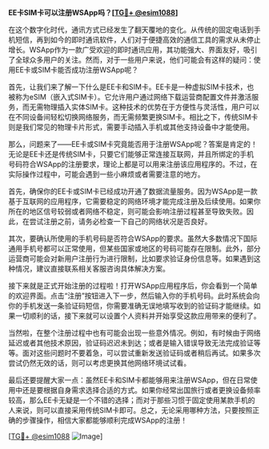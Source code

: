 **EE卡SIM卡可以注册WSApp吗？[[TG💪+ @esim1088](https://t.me/s/esim1088)]**

在这个数字化时代，通讯方式已经发生了翻天覆地的变化。从传统的固定电话到手机短信，再到如今的即时通讯软件，人们对于便捷高效的通信工具的需求从未停止增长。WSApp作为一款广受欢迎的即时通讯应用，其功能强大、界面友好，吸引了全球众多用户的关注。然而，对于一些用户来说，他们可能会有这样的疑问：使用EE卡或SIM卡能否成功注册WSApp呢？

首先，让我们来了解一下什么是EE卡和SIM卡。EE卡是一种虚拟SIM卡技术，也被称为eSIM（嵌入式SIM卡）。它允许用户通过网络下载运营商配置文件并激活服务，而无需物理插入实体SIM卡。这种技术的优势在于方便性与灵活性，用户可以在不同设备间轻松切换网络服务，而无需频繁更换SIM卡。相比之下，传统SIM卡则是我们常见的物理卡片形式，需要手动插入手机或其他支持设备中才能使用。

那么，问题来了——EE卡或SIM卡究竟能否用于注册WSApp呢？答案是肯定的！无论是EE卡还是传统SIM卡，只要它们能够正常连接互联网，并且所绑定的手机号码符合WSApp的注册要求，理论上都是可以用来注册该应用程序的。不过，在实际操作过程中，可能会遇到一些小麻烦或者需要注意的地方。

首先，确保你的EE卡或SIM卡已经成功开通了数据流量服务。因为WSApp是一款基于互联网的应用程序，它需要稳定的网络环境才能完成注册及后续使用。如果你所在的地区信号较弱或者网络不稳定，则可能会影响注册过程甚至导致失败。因此，在尝试注册之前，请务必检查一下自己的网络状况是否良好。

其次，要确认所使用的手机号码是否符合WSApp的要求。虽然大多数情况下国际通用手机号都可以正常使用，但某些国家或地区的号码可能存在限制。此外，部分运营商可能会对新用户注册行为进行限制，比如要求验证身份信息等。如果遇到这种情况，建议直接联系相关客服咨询具体解决方案。

接下来就是正式开始注册的过程啦！打开WSApp应用程序后，你会看到一个简单的欢迎界面。点击“注册”按钮进入下一步，然后输入你的手机号码。此时系统会向你的手机发送一条验证码短信，你需要准确无误地填写收到的验证码才能继续。如果一切顺利的话，接下来就可以设置个人资料并开始享受这款应用带来的便利了。

当然啦，在整个注册过程中也有可能会出现一些意外情况。例如，有时候由于网络延迟或者其他技术原因，验证码迟迟未到达；或者是输入错误导致无法完成验证等等。面对这些问题时不要着急，可以尝试重新发送验证码或者稍后再试。如果多次尝试仍然无效的话，则可以考虑更换其他网络环境试试看。

最后还要提醒大家一点：虽然EE卡和SIM卡都能够用来注册WSApp，但在日常使用中还是要根据自身需求选择合适的方式。如果你经常出国旅行或者更换设备频率较高，那么EE卡无疑是一个不错的选择；而对于那些习惯于固定使用某款手机的人来说，则可以直接采用传统SIM卡即可。总之，无论采用哪种方法，只要按照正确的步骤操作，相信大家都能够顺利完成WSApp的注册！

[[TG💪+ @esim1088](https://t.me/s/esim1088) ![Image](https://i.postimg.cc/4NQfJmqS/Snipaste-2025-05-13-00-14-12.png)]